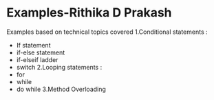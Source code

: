 # Examples-Rithika D Prakash
Examples based on technical topics covered
1.Conditional statements : 
* If statement
* if-else statement
* if-elseif ladder
* switch
2.Looping statements :
* for
* while
* do while
3.Method Overloading
